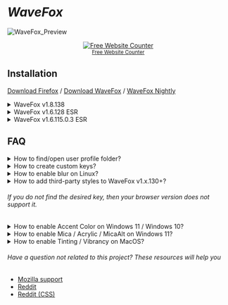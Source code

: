 # *WaveFox*

![WaveFox_Preview](https://github.com/QNetITQ/WaveFox/assets/85301851/268bda8c-b987-45d1-966b-59992c18e66e)

<div align='center'><a href='https://www.websitecounterfree.com'><img src='https://www.websitecounterfree.com/c.php?d=9&id=52856&s=3' border='0' alt='Free Website Counter'></a><br / ><small><a href='https://www.websitecounterfree.com' title="Free Website Counter">Free Website Counter</a></small></div>

## Installation

[Download Firefox](https://www.mozilla.org/en-US/firefox/all/#product-desktop-release) / [Download WaveFox](https://github.com/QNetITQ/WaveFox/releases) / [WaveFox Nightly](https://github.com/QNetITQ/WaveFox/tree/WaveFox-Nightly)

<details>
  <summary>WaveFox v1.8.138</summary>

- ##### Minimum Requirements
  - Firefox 138
  - Windows / MacOS / Linux

- Download the `chrome` folder and put it in your user profile folder
- Go to `about:config` and activate the key `toolkit.legacyUserProfileCustomizations.stylesheets`

## Optional

### Tab Shapes

##### Shape 1
![изображение](https://github.com/user-attachments/assets/98d808c0-de87-4328-bd19-c885060adaec)

- `WaveFox.Tabs.Shape` > 1
  
##### Shape 2
![изображение](https://github.com/user-attachments/assets/15244c8d-e073-47f7-a84c-500bcf1f056d)

- `WaveFox.Tabs.Shape` > 2
  
##### Shape 3
![изображение](https://github.com/user-attachments/assets/ec6f06df-5f83-4408-8f39-8480cff5ca8b)

- `WaveFox.Tabs.Shape` > 3
  
##### Shape 4
![изображение](https://github.com/user-attachments/assets/112843be-7182-4a48-bc04-0f9211ddf7c7)

- `WaveFox.Tabs.Shape` > 4
  
##### Shape 5
![изображение](https://github.com/user-attachments/assets/cd6fb4a9-8cc7-4fd1-9f26-9acef5a4a121)

- `WaveFox.Tabs.Shape` > 5
  
##### Shape 6
![изображение](https://github.com/user-attachments/assets/21c6644f-f579-419d-92b8-cb614a726742)

- `WaveFox.Tabs.Shape` > 6
  
##### Shape 7
![изображение](https://github.com/user-attachments/assets/b648e7c3-2dc4-478d-9ee0-8ac9b727c37d)

- `WaveFox.Tabs.Shape` > 7
  
##### Shape 8
![изображение](https://github.com/user-attachments/assets/8cce9ecd-2005-4aba-9c66-6e49f2ccb76a)

- `WaveFox.Tabs.Shape` > 8
  
##### Shape 9
![изображение](https://github.com/user-attachments/assets/d720364a-88f3-4fe6-a61f-0747f93e5f20)

- `WaveFox.Tabs.Shape` > 9
  
##### Shape 10
![изображение](https://github.com/user-attachments/assets/88d1d2de-2d0c-4837-b15f-a10694e5093a)

- `WaveFox.Tabs.Shape` > 10
  
##### Shape 11
![изображение](https://github.com/user-attachments/assets/084a7915-12d9-44da-a3d1-a0b17267d356)

- `WaveFox.Tabs.Shape` > 11
  
##### Shape 12
![изображение](https://github.com/user-attachments/assets/2d38da42-f304-468c-bb52-1190d936bc19)

- `WaveFox.Tabs.Shape` > 12

### Windows 10 Transparency
Install [DWMBlurGlass](https://github.com/Maplespe/DWMBlurGlass). Configure to your liking and activate the keys below. Works only with the system theme.
![изображение](https://github.com/user-attachments/assets/632c972f-b48a-4ca6-8c69-28859e34485b)

- `WaveFox.Windows10.Transparency.Enabled` and `browser.tabs.inTitlebar > 1`

### Linux Transparency
Requires Linux with transparency support. Works only with the system theme.

![Снимок5](https://github.com/QNetITQ/WaveFox/assets/85301851/3b4dcfc8-217d-48a1-aba7-1621f9375f67)

- `WaveFox.Linux.Transparency.Enabled` and `browser.tabs.inTitlebar > 1`

### Toolbar Transparency
Works only with the system theme.
![изображение](https://user-images.githubusercontent.com/85301851/165526704-4f7486c4-f330-4c86-a25d-6ed8ab2affe4.png)

- `WaveFox.Toolbar.Transparency` > 1 or 2 or 3 or 4 and `browser.tabs.inTitlebar > 1`

### Tab Bar Shadows
Works only with System / Light / Dark theme.
![изображение](https://user-images.githubusercontent.com/85301851/152011749-4d5619b3-0fd8-40f9-a3dc-96be31839971.png)

##### Shadows (Light Theme)
- `WaveFox.LightTheme.Tabs.Shadows` > 1 or 2 or 3 or 4

##### Shadows (Dark Theme)
- `WaveFox.DarkTheme.Tabs.Shadows` > 1 or 2 or 3 or 4

### Tab Separators
![изображение](https://user-images.githubusercontent.com/85301851/152351312-f6ad4578-e7d5-40b7-8b2d-49388a750f54.png)

- `WaveFox.Tabs.Separators` > 1 or 2 or 3 or 4

### Background For Inactive Tabs
![изображение](https://github.com/user-attachments/assets/56fc829a-3cb6-4009-a58c-485fc84f65e9)

- `WaveFox.Tabs.Background.Inactive.Enabled`

### Lepton Icons (Menu icons)
This is third-party code. I will update this code according to the original source. Unlike other options, these keys can be enabled in any order, or all together.

![изображение](https://user-images.githubusercontent.com/85301851/151192118-0cbdb5a7-a77f-4275-8841-2ac321657c86.png)

- `svg.context-properties.content.enabled` (Required key)
- `WaveFox.LeptonIcons.Enabled` (Required key)
  - `userChrome.icon.panel_full` or `userChrome.icon.panel_photon`
  - `userChrome.icon.library`
  - `userChrome.icon.panel`
  - `userChrome.icon.menu`
  - `userChrome.icon.context_menu`
  - `userChrome.icon.global_menu`
  - `userChrome.icon.global_menubar`
  - `userChrome.icon.1-25px_stroke`
  - `userChrome.icon.account_image_to_right`
  - `userChrome.icon.account_label_to_right`
  - `userChrome.icon.menu.full`
  - `userChrome.icon.global_menu.mac`

### Drag Space
![изображение](https://user-images.githubusercontent.com/85301851/152680229-43547df0-1d2c-4384-b024-950e7aa56ca6.png)

- `WaveFox.DragSpace.Tabs` > 1 or 2 or 3
- `WaveFox.DragSpace.TabBarLeftSide.Disabled`
- `WaveFox.DragSpace.TabBarRightSide.Disabled`

### Selected Tab Indicator
![изображение](https://github.com/user-attachments/assets/e6d221d2-38b0-4890-9bbc-d5abc9b027c0)

- `WaveFox.Tabs.SelectedTabIndicator.Enabled`

### Tabs Below URL
![Снимок](https://github.com/QNetITQ/WaveFox/assets/85301851/514cf30d-a417-48cb-bfd1-0e77c9df1bf4)

- `WaveFox.TabsBelowURL.Enabled` and `browser.tabs.inTitlebar > 0`

### One Line
![Снимок](https://github.com/QNetITQ/WaveFox/assets/85301851/05bba314-643d-46f3-a09c-b3ac31f9761d)

- `WaveFox.OneLine` > 1 or 2

### Floating Web Page
![изображение](https://github.com/user-attachments/assets/26a19f9a-642b-4a10-a4f9-80d87cc42bdc)

- `WaveFox.WebPage.Floating.Enabled`

</details>

<details>
  <summary>WaveFox v1.6.128 ESR</summary>

- ##### Minimum Requirements
  - Firefox 128 ESR
  - Windows / MacOS / Linux

- Download the `chrome` folder and put it in your user profile folder
- Go to `about:config` and activate the key `toolkit.legacyUserProfileCustomizations.stylesheets`
- Specify the desired shape of the tabs

  ##### Tabs (Option 1)
  ![1](https://user-images.githubusercontent.com/85301851/233114797-1495824d-9f46-474f-aeb2-a8dcc5608066.PNG)
  - `userChrome.Tabs.Option1.Enabled`
  
  ##### Tabs (Option 2)
  ![2](https://user-images.githubusercontent.com/85301851/233114845-1904b615-7c6b-43c4-9422-ae6b2ed6e3b1.PNG)
  - `userChrome.Tabs.Option2.Enabled`
  
  ##### Tabs (Option 3)
  ![3](https://user-images.githubusercontent.com/85301851/233114878-baae0abb-2779-453a-9a2f-30e6fd015952.PNG)
  - `userChrome.Tabs.Option3.Enabled`
  
  ##### Tabs (Option 4)
  ![4](https://user-images.githubusercontent.com/85301851/233114921-b386502c-2b73-496b-9536-5350227ae78b.PNG)
  - `userChrome.Tabs.Option4.Enabled`
  
  ##### Tabs (Option 5)
  ![5](https://user-images.githubusercontent.com/85301851/233114950-68595ae9-27dc-4384-8f71-61ae873b1a3b.PNG)
  - `userChrome.Tabs.Option5.Enabled`
  
  ##### Tabs (Option 6)
  ![9](https://user-images.githubusercontent.com/85301851/233115069-913b318e-5503-4d54-916e-e3cbd3626c96.PNG)
  - `userChrome.Tabs.Option6.Enabled`
  
  ##### Tabs (Option 7)
  ![10](https://user-images.githubusercontent.com/85301851/233115104-2a4e527f-15cf-47f9-9a8f-60159a5bb570.PNG)
  - `userChrome.Tabs.Option7.Enabled`
  
  ##### Tabs (Option 8)
  ![11](https://user-images.githubusercontent.com/85301851/233115136-eba3fb57-1591-4318-86ee-ecdf673609b7.PNG)
  - `userChrome.Tabs.Option8.Enabled`
  
  ##### Tabs (Option 9)
  ![12](https://user-images.githubusercontent.com/85301851/233115162-1cd61c70-5826-4712-8692-603b04147660.PNG)
  - `userChrome.Tabs.Option9.Enabled`
  
  ##### Tabs (Option 10)
  ![14](https://user-images.githubusercontent.com/85301851/233115224-fbada5b2-35f8-41bb-81c7-52552e62d829.PNG)
  - `userChrome.Tabs.Option10.Enabled`
  
  ##### Tabs (Option 11)
  ![15](https://user-images.githubusercontent.com/85301851/233115260-c6cb7c9a-192c-4a20-9327-392c6afae755.PNG)
  - `userChrome.Tabs.Option11.Enabled`
  
  ##### Tabs (Option 12)
  ![16](https://user-images.githubusercontent.com/85301851/233115285-feb26903-ab9f-4e38-b28a-7207b0459ebe.PNG)
  - `userChrome.Tabs.Option12.Enabled`

  ##### Tabs (Option 13)
  ![изображение](https://github.com/QNetITQ/WaveFox/assets/85301851/906299f9-94e6-4a69-9191-202c94525ae6)
  - `userChrome.Tabs.Option13.Enabled`

## Optional

### Adding third-party styles
Go to the `chrome` folder and paste the desired styles inside the `third_party_custom_styles.css` file. Please note that this file has maximum execution priority. It will overwrite all styles, regardless of selector specificity. I make no guarantees of compatibility and will not resolve any style conflicts you may encounter.

- `userChrome.Style.ThirdParty.Enabled`

<i>Functionality that will not be part of the style will be published in the [discussions](https://github.com/QNetITQ/WaveFox/discussions) section as requests from users.</i>

### Linux Transparency
Requires Linux with transparency support. Works only with the system theme.

![Снимок5](https://github.com/QNetITQ/WaveFox/assets/85301851/3b4dcfc8-217d-48a1-aba7-1621f9375f67)

- `userChrome.Linux.Transparency.Low.Enabled`
- `userChrome.Linux.Transparency.Medium.Enabled`
- `userChrome.Linux.Transparency.High.Enabled`
- `userChrome.Linux.Transparency.VeryHigh.Enabled`
- `browser.tabs.inTitlebar` > `1` (Required key)

### Toolbar Transparency
Works only with the system theme.
![изображение](https://user-images.githubusercontent.com/85301851/165526704-4f7486c4-f330-4c86-a25d-6ed8ab2affe4.png)

- `userChrome.Toolbar.Transparency.Low.Enabled`
- `userChrome.Toolbar.Transparency.Medium.Enabled`
- `userChrome.Toolbar.Transparency.High.Enabled`
- `userChrome.Toolbar.Transparency.VeryHigh.Enabled`

### Tab Bar Borders and Shadows
Incompatible with AMO themes.
![изображение](https://user-images.githubusercontent.com/85301851/152011749-4d5619b3-0fd8-40f9-a3dc-96be31839971.png)

##### Borders (Light Theme)
- `userChrome.LightTheme.Tabs.Borders.Saturation.Low.Enabled`
- `userChrome.LightTheme.Tabs.Borders.Saturation.Medium.Enabled`
- `userChrome.LightTheme.Tabs.Borders.Saturation.High.Enabled`
- `userChrome.LightTheme.Tabs.Borders.Saturation.VeryHigh.Enabled`

##### Borders (Dark Theme)
- `userChrome.DarkTheme.Tabs.Borders.Saturation.Low.Enabled`
- `userChrome.DarkTheme.Tabs.Borders.Saturation.Medium.Enabled`
- `userChrome.DarkTheme.Tabs.Borders.Saturation.High.Enabled`
- `userChrome.DarkTheme.Tabs.Borders.Saturation.VeryHigh.Enabled`

##### Shadows (Light Theme)
- `userChrome.LightTheme.Tabs.Shadows.Saturation.Low.Enabled`
- `userChrome.LightTheme.Tabs.Shadows.Saturation.Medium.Enabled`
- `userChrome.LightTheme.Tabs.Shadows.Saturation.High.Enabled`
- `userChrome.LightTheme.Tabs.Shadows.Saturation.VeryHigh.Enabled`

##### Shadows (Dark Theme)
- `userChrome.DarkTheme.Tabs.Shadows.Saturation.Low.Enabled`
- `userChrome.DarkTheme.Tabs.Shadows.Saturation.Medium.Enabled`
- `userChrome.DarkTheme.Tabs.Shadows.Saturation.High.Enabled`
- `userChrome.DarkTheme.Tabs.Shadows.Saturation.VeryHigh.Enabled`

### Tab Separators
![изображение](https://user-images.githubusercontent.com/85301851/152351312-f6ad4578-e7d5-40b7-8b2d-49388a750f54.png)

- `userChrome.TabSeparators.Saturation.Low.Enabled`
- `userChrome.TabSeparators.Saturation.Medium.Enabled`

### Menu Density
By default context menus follow the selected interface density, but it is possible to set a fixed size.

| Compact | Normal | Touch |
|---------|--------|-------|
| ![изображение](https://user-images.githubusercontent.com/85301851/152645825-7d351e3e-b938-4fa1-a460-1f699ed1c3c6.png) | ![изображение](https://user-images.githubusercontent.com/85301851/152645878-d917e841-837a-4a11-8fc1-ce0fc2262aef.png) | ![изображение](https://user-images.githubusercontent.com/85301851/152645915-833c1b22-e320-445f-817e-408ea26f7605.png) |

- `userChrome.Menu.Size.Compact.Enabled`
- `userChrome.Menu.Size.Normal.Enabled`
- `userChrome.Menu.Size.Touch.Enabled`

### Icons

| Regular | Filled |
|---------|--------|
| ![изображение](https://user-images.githubusercontent.com/85301851/151192118-0cbdb5a7-a77f-4275-8841-2ac321657c86.png) | ![изображение](https://user-images.githubusercontent.com/85301851/151192708-5ae7691c-ce07-49d8-b4fb-fc58692b63fe.png) |

- `userChrome.Menu.Icons.Regular.Enabled`
- `userChrome.Menu.Icons.Filled.Enabled`

### Lepton Icons
Icons from Lepton.css are now available. Please note that this is third-party code. I am not its author and do not support it. I will not solve any problems associated with these icons. They were added at the request of some users and work "As is". I will update this code according to the original source.

- `svg.context-properties.content.enabled`
- `userChrome.Menu.Icons.LeptonIcons.Enabled`
  - `userChrome.icon.panel_full` or `userChrome.icon.panel_photon`
  - `userChrome.icon.library`
  - `userChrome.icon.panel`
  - `userChrome.icon.menu`
  - `userChrome.icon.context_menu`
  - `userChrome.icon.global_menu`
  - `userChrome.icon.global_menubar`
  - `userChrome.icon.1-25px_stroke`
  - `userChrome.icon.account_image_to_right`
  - `userChrome.icon.account_label_to_right`
  - `userChrome.icon.menu.full`
  - `userChrome.icon.global_menu.mac`

### Drag Space
![изображение](https://user-images.githubusercontent.com/85301851/152680229-43547df0-1d2c-4384-b024-950e7aa56ca6.png)

- `userChrome.DragSpace.Left.Disabled`
- `userChrome.DragSpace.Right.Disabled`
- `userChrome.DragSpace.Top.Windowed.Enabled`
- `userChrome.DragSpace.Top.Maximized.Enabled`
- `userChrome.DragSpace.Top.Fullscreen.Enabled`

### Pinned Tabs Width
![Снимок](https://user-images.githubusercontent.com/85301851/185612113-7bb0445f-8993-45bd-916d-d066e88ea7f4.PNG)

- `userChrome.Tabs.Pinned.Width.LowOffset.Enabled`
- `userChrome.Tabs.Pinned.Width.HighOffset.Enabled`

### Selected Tab Indicator
![изображение](https://github.com/QNetITQ/WaveFox/assets/85301851/c5b7c4b8-81d2-4ca2-9944-574af7e88f1d)

- `userChrome.Tabs.SelectedTabIndicator.Enabled`

### Tabs On Bottom
![Снимок](https://github.com/QNetITQ/WaveFox/assets/85301851/514cf30d-a417-48cb-bfd1-0e77c9df1bf4)

- `userChrome.Tabs.TabsOnBottom.Enabled`
- `browser.tabs.inTitlebar` (Required key. Set the value to 0)

### One Line
![Снимок](https://github.com/QNetITQ/WaveFox/assets/85301851/05bba314-643d-46f3-a09c-b3ac31f9761d)

- `userChrome.OneLine.TabBarFirst.Enabled`
- `userChrome.OneLine.NavBarFirst.Enabled`

</details>

<details>
  <summary>WaveFox v1.6.115.0.3 ESR</summary>

- ##### Minimum Requirements
  - Firefox 115 ESR
  - Windows / MacOS / Linux

- Download the `chrome` folder and put it in your user profile folder
- Go to `about:config` and activate the keys below
  - `toolkit.legacyUserProfileCustomizations.stylesheets`
  - `layout.css.has-selector.enabled`
  - `svg.context-properties.content.enabled`
- Specify the desired shape of the tabs

  ##### Tabs (Option 1)
  ![1](https://user-images.githubusercontent.com/85301851/233114797-1495824d-9f46-474f-aeb2-a8dcc5608066.PNG)
  - `userChrome.Tabs.Option1.Enabled`
  
  ##### Tabs (Option 2)
  ![2](https://user-images.githubusercontent.com/85301851/233114845-1904b615-7c6b-43c4-9422-ae6b2ed6e3b1.PNG)
  - `userChrome.Tabs.Option2.Enabled`
  
  ##### Tabs (Option 3)
  ![3](https://user-images.githubusercontent.com/85301851/233114878-baae0abb-2779-453a-9a2f-30e6fd015952.PNG)
  - `userChrome.Tabs.Option3.Enabled`
  
  ##### Tabs (Option 4)
  ![4](https://user-images.githubusercontent.com/85301851/233114921-b386502c-2b73-496b-9536-5350227ae78b.PNG)
  - `userChrome.Tabs.Option4.Enabled`
  
  ##### Tabs (Option 5)
  ![5](https://user-images.githubusercontent.com/85301851/233114950-68595ae9-27dc-4384-8f71-61ae873b1a3b.PNG)
  - `userChrome.Tabs.Option5.Enabled`
  
  ##### Tabs (Option 6)
  ![9](https://user-images.githubusercontent.com/85301851/233115069-913b318e-5503-4d54-916e-e3cbd3626c96.PNG)
  - `userChrome.Tabs.Option6.Enabled`
  
  ##### Tabs (Option 7)
  ![10](https://user-images.githubusercontent.com/85301851/233115104-2a4e527f-15cf-47f9-9a8f-60159a5bb570.PNG)
  - `userChrome.Tabs.Option7.Enabled`
  
  ##### Tabs (Option 8)
  ![11](https://user-images.githubusercontent.com/85301851/233115136-eba3fb57-1591-4318-86ee-ecdf673609b7.PNG)
  - `userChrome.Tabs.Option8.Enabled`
  
  ##### Tabs (Option 9)
  ![12](https://user-images.githubusercontent.com/85301851/233115162-1cd61c70-5826-4712-8692-603b04147660.PNG)
  - `userChrome.Tabs.Option9.Enabled`
  
  ##### Tabs (Option 10)
  ![14](https://user-images.githubusercontent.com/85301851/233115224-fbada5b2-35f8-41bb-81c7-52552e62d829.PNG)
  - `userChrome.Tabs.Option10.Enabled`
  
  ##### Tabs (Option 11)
  ![15](https://user-images.githubusercontent.com/85301851/233115260-c6cb7c9a-192c-4a20-9327-392c6afae755.PNG)
  - `userChrome.Tabs.Option11.Enabled`
  
  ##### Tabs (Option 12)
  ![16](https://user-images.githubusercontent.com/85301851/233115285-feb26903-ab9f-4e38-b28a-7207b0459ebe.PNG)
  - `userChrome.Tabs.Option12.Enabled`

## Optional

### Windows System Effects
Works with modern versions of Windows 11 / Windows 10. System effects must be supported on the operating system side. Otherwise, you need third-party software, such as Mica For Everyone. You also need to disable the accent color in the operating system settings, if it was enabled. Works only with the system theme.
![изображение](https://user-images.githubusercontent.com/85301851/160720915-a055134a-357c-44cc-a638-8dd56e869111.png)

Download and install Mica For Everyone from [here](https://github.com/minusium/MicaForEveryone/releases).

- `userChrome.Windows.SystemEffects.Enabled`

### Toolbar Transparency
Works only with the system theme.
![изображение](https://user-images.githubusercontent.com/85301851/165526704-4f7486c4-f330-4c86-a25d-6ed8ab2affe4.png)

- `userChrome.Toolbar.Transparency.Low.Enabled`
- `userChrome.Toolbar.Transparency.Medium.Enabled`
- `userChrome.Toolbar.Transparency.High.Enabled`
- `userChrome.Toolbar.Transparency.VeryHigh.Enabled`

### Linux Transparency
Requires Linux with transparency support. Works only with the system theme.

![изображение](https://user-images.githubusercontent.com/85301851/173119832-e82bc2f7-eda7-4167-9dcd-ccca50383816.png)

- `userChrome.Linux.Transparency.Enabled`
- `gfx.webrender.all` (Required key)

### Tab Frame
The tab frame consists of type, color and saturation. Not compatible with themes that use a translucent toolbar.
![изображение](https://user-images.githubusercontent.com/85301851/152011749-4d5619b3-0fd8-40f9-a3dc-96be31839971.png)

##### Light Theme

###### Type
- `userChrome.LightTheme.TabFrameType.Border.Enabled`
- `userChrome.LightTheme.TabFrameType.Shadow.Enabled`
###### Color
- `userChrome.LightTheme.TabFrameColor.Auto.Enabled`
- `userChrome.LightTheme.TabFrameColor.White.Enabled`
- `userChrome.LightTheme.TabFrameColor.Black.Enabled`
###### Saturation
- `userChrome.LightTheme.TabFrameSaturation.Low.Enabled`
- `userChrome.LightTheme.TabFrameSaturation.Medium.Enabled`
- `userChrome.LightTheme.TabFrameSaturation.High.Enabled`
- `userChrome.LightTheme.TabFrameSaturation.VeryHigh.Enabled`

##### Dark Theme

###### Type
- `userChrome.DarkTheme.TabFrameType.Border.Enabled`
- `userChrome.DarkTheme.TabFrameType.Shadow.Enabled`
###### Color
- `userChrome.DarkTheme.TabFrameColor.Auto.Enabled`
- `userChrome.DarkTheme.TabFrameColor.White.Enabled`
- `userChrome.DarkTheme.TabFrameColor.Black.Enabled`
###### Saturation
- `userChrome.DarkTheme.TabFrameSaturation.Low.Enabled`
- `userChrome.DarkTheme.TabFrameSaturation.Medium.Enabled`
- `userChrome.DarkTheme.TabFrameSaturation.High.Enabled`
- `userChrome.DarkTheme.TabFrameSaturation.VeryHigh.Enabled`

### Tab Separators
![изображение](https://user-images.githubusercontent.com/85301851/152351312-f6ad4578-e7d5-40b7-8b2d-49388a750f54.png)

- `userChrome.TabSeparatorsLowSaturation-Enabled`
- `userChrome.TabSeparatorsMediumSaturation-Enabled`

### Menu Density
By default context menus follow the selected interface density, but it is possible to set a fixed size.

| Compact | Normal | Touch |
|---------|--------|-------|
| ![изображение](https://user-images.githubusercontent.com/85301851/152645825-7d351e3e-b938-4fa1-a460-1f699ed1c3c6.png) | ![изображение](https://user-images.githubusercontent.com/85301851/152645878-d917e841-837a-4a11-8fc1-ce0fc2262aef.png) | ![изображение](https://user-images.githubusercontent.com/85301851/152645915-833c1b22-e320-445f-817e-408ea26f7605.png) |

- `userChrome.CompactContextMenu-Enabled`
- `userChrome.NormalContextMenu-Enabled`
- `userChrome.TouchContextMenu-Enabled`

### Icons

| Regular | Filled |
|---------|--------|
| ![изображение](https://user-images.githubusercontent.com/85301851/151192118-0cbdb5a7-a77f-4275-8841-2ac321657c86.png) | ![изображение](https://user-images.githubusercontent.com/85301851/151192708-5ae7691c-ce07-49d8-b4fb-fc58692b63fe.png) |

- `userChrome.RegularMenuIcons-Enabled`
- `userChrome.FilledMenuIcons-Enabled`

### Drag Space
![изображение](https://user-images.githubusercontent.com/85301851/152680229-43547df0-1d2c-4384-b024-950e7aa56ca6.png)

- `userChrome.DragSpace.Left.Disabled`
- `userChrome.DragSpace.Right.Disabled`
- `userChrome.DragSpace.Top.Windowed.Enabled`
- `userChrome.DragSpace.Top.Maximized.Enabled`
- `userChrome.DragSpace.Top.Fullscreen.Enabled`

### Pinned Tabs Width
![Снимок](https://user-images.githubusercontent.com/85301851/185612113-7bb0445f-8993-45bd-916d-d066e88ea7f4.PNG)

- `userChrome.PinnedTabsWidthLowIncrease-Enabled`
- `userChrome.PinnedTabsWidthHighIncrease-Enabled`

### Selected Tab Indicator
![изображение](https://github.com/QNetITQ/WaveFox/assets/85301851/c5b7c4b8-81d2-4ca2-9944-574af7e88f1d)

- `userChrome.Tabs.SelectedTabIndicator.Enabled`

### One Line
![Снимок](https://user-images.githubusercontent.com/85301851/181300272-d1ecfc93-898a-4eb3-80b9-9974fc471b45.PNG)

- `userChrome.OneLine.TabBarFirst.Enabled`
- `userChrome.OneLine.NavBarFirst.Enabled`
- `browser.tabs.inTitlebar` (Enable this key if there are problems with window control buttons. Set the value to 0)

Low values are more suitable for high resolution monitors.
- `userChrome.OneLine.NavBarWidth.Low.Enabled`
- `userChrome.OneLine.NavBarWidth.Medium.Enabled`
- `userChrome.OneLine.NavBarWidth.High.Enabled`

### Tabs On Bottom
![изображение](https://user-images.githubusercontent.com/85301851/182421633-3ec6948a-85cb-47ac-8b6d-6e92293e4ca3.png)

- `userChrome.TabsOnBottom-Enabled`
- `browser.tabs.inTitlebar` (Required key. Set the value to 0)

</details>

## FAQ

<details>
  <summary>How to find/open user profile folder?</summary>

  ![Profile](https://github.com/QNetITQ/WaveFox/assets/85301851/d2b893ea-a62e-4d96-9385-108f83025075)

</details>

<details>
  <summary>How to create custom keys?</summary>

  ![Bool1](https://github.com/user-attachments/assets/cab70491-bd9b-4e3a-86f5-6f8532cd68c9)
  ![Num1](https://github.com/user-attachments/assets/28f2bf7e-ffae-44af-86d5-6e6246a50d17)

</details>

<details>
  <summary>How to enable blur on Linux?</summary>

- [KDE Plasma 5](https://github.com/esjeon/kwin-forceblur)
- [KDE Plasma 6](https://github.com/taj-ny/kwin-effects-forceblur)

</details>

<details>
  <summary>How to add third-party styles to WaveFox v1.x.130+?</summary>

Open `userChrome.css` and paste your code under the appropriate comment. Your code has the highest priority by default.

</details>

###### If you do not find the desired key, then your browser version does not support it.

<details>
  <summary>How to enable Accent Color on Windows 11 / Windows 10?</summary>

- `browser.theme.windows.accent-color-in-tabs.enabled`

</details>

<details>
  <summary>How to enable Mica / Acrylic / MicaAlt on Windows 11?</summary>

- `widget.windows.mica`
  - `widget.windows.mica.toplevel-backdrop` > 0 or 1 or 2 or 3 (Auto / Mica / Acrylic / MicaAlt)
- `widget.windows.mica.popups` > 0 or 1 or 2 (Disabled / Enabled / Auto)

</details>

<details>
  <summary>How to enable Tinting / Vibrancy on MacOS?</summary>

- `browser.theme.native-theme`
- `widget.macos.titlebar-blend-mode.behind-window`
- `widget.macos.sidebar-blend-mode.behind-window`

</details>

###### Have a question not related to this project? These resources will help you
- [Mozilla support](https://support.mozilla.org/en-US/)
- [Reddit](https://www.reddit.com/r/firefox)
- [Reddit (CSS)](https://www.reddit.com/r/FirefoxCSS)
